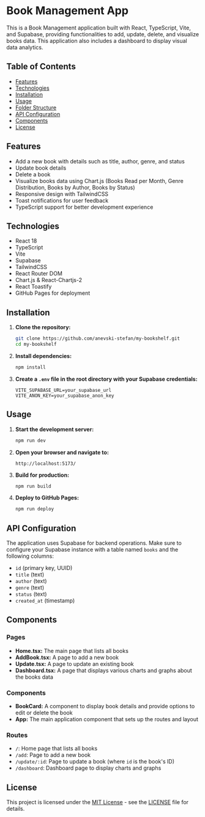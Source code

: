 # Book Management App

This is a Book Management application built with React, TypeScript, Vite, and Supabase, providing functionalities to add, update, delete, and visualize books data. This application also includes a dashboard to display visual data analytics.

## Table of Contents

- [Features](#features)
- [Technologies](#technologies)
- [Installation](#installation)
- [Usage](#usage)
- [Folder Structure](#folder-structure)
- [API Configuration](#api-configuration)
- [Components](#components)
- [License](#license)

## Features

- Add a new book with details such as title, author, genre, and status
- Update book details
- Delete a book
- Visualize books data using Chart.js (Books Read per Month, Genre Distribution, Books by Author, Books by Status)
- Responsive design with TailwindCSS
- Toast notifications for user feedback
- TypeScript support for better development experience

## Technologies

- React 18
- TypeScript
- Vite
- Supabase
- TailwindCSS
- React Router DOM
- Chart.js & React-Chartjs-2
- React Toastify
- GitHub Pages for deployment

## Installation

1. **Clone the repository:**

   ```bash
   git clone https://github.com/anevski-stefan/my-bookshelf.git
   cd my-bookshelf
   ```

2. **Install dependencies:**

   ```bash
   npm install
   ```

3. **Create a `.env` file in the root directory with your Supabase credentials:**
   ```env
   VITE_SUPABASE_URL=your_supabase_url
   VITE_ANON_KEY=your_supabase_anon_key
   ```

## Usage

1. **Start the development server:**

   ```bash
   npm run dev
   ```

2. **Open your browser and navigate to:**
   ```
   http://localhost:5173/
   ```

3. **Build for production:**
   ```bash
   npm run build
   ```

4. **Deploy to GitHub Pages:**
   ```bash
   npm run deploy
   ```

## API Configuration

The application uses Supabase for backend operations. Make sure to configure your Supabase instance with a table named `books` and the following columns:

- `id` (primary key, UUID)
- `title` (text)
- `author` (text)
- `genre` (text)
- `status` (text)
- `created_at` (timestamp)

## Components

### Pages
- **Home.tsx:** The main page that lists all books
- **AddBook.tsx:** A page to add a new book
- **Update.tsx:** A page to update an existing book
- **Dashboard.tsx:** A page that displays various charts and graphs about the books data

### Components
- **BookCard:** A component to display book details and provide options to edit or delete the book
- **App:** The main application component that sets up the routes and layout

### Routes

- `/`: Home page that lists all books
- `/add`: Page to add a new book
- `/update/:id`: Page to update a book (where `id` is the book's ID)
- `/dashboard`: Dashboard page to display charts and graphs

## License

This project is licensed under the [MIT License](LICENSE) - see the [LICENSE](LICENSE) file for details.
